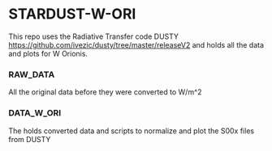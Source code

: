 # STARDUST-W-ORI
This repo uses the Radiative Transfer code DUSTY https://github.com/ivezic/dusty/tree/master/releaseV2 and holds all the data and plots for W Orionis.


### RAW_DATA
All the original data before they were converted to W/m^2

### DATA_W_ORI
The holds converted data and scripts to normalize and plot the S00x files from DUSTY
